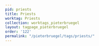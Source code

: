 ```yaml
---
pid: priests
title: Priests
worktag: Priests
collection: worktags_pieterbruegel
layout: tagpage_pieterbruegel
order: '122'
permalink: "/pieterbruegel/tags/priests/"
---
```

